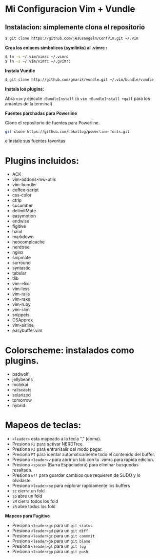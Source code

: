 # Mi Configuracion Vim + Vundle

## Instalacion: simplemente clona el repositorio

```bash
$ git clone https://github.com/jesusangelm/ConfVim.git ~/.vim
```

**Crea los enlaces simbolicos (symlinks) al .vimrc :**

```bash
$ ln -s ~/.vim/vimrc ~/.vimrc
$ ln -s ~/.vim/vimrc ~/.gvimrc
```

**Instala Vundle**

```bash
$ git clone http://github.com/gmarik/vundle.git ~/.vim/bundle/vundle
```

**Instala los plugins:**

Abra `vim` y ejecute `:BundleInstall`  (o `vim +BundleInstall +qall` para los amantes de la terminal)

**Fuentes parchadas para Powerline**

Clone el repositorio de fuentes para Powerline.
```bash
git clone https://github.com/Lokaltog/powerline-fonts.git
```
e instale sus fuentes favoritas

# Plugins incluidos:

 * ACK
 * vim-addons-mw-utils
 * vim-bundler
 * coffee-script
 * css-color
 * ctrlp
 * cucumber
 * delimitMate
 * easymotion
 * endwise
 * figitive
 * haml
 * markdown
 * neocomplcache
 * nerdtree
 * nginx
 * snipmate
 * surround
 * syntastic
 * tabular
 * tlib
 * vim-elixir
 * vim-less
 * vim-rails
 * vim-rake
 * vim-ruby
 * vim-slim
 * snippets
 * CSApprox
 * vim-airline
 * easybuffer.vim


# Colorscheme: instalados como plugins.

 * badwolf
 * jellybeans
 * molokai
 * railscasts
 * solarized
 * tomorrow
 * hybrid


# Mapeos de teclas:

 * `<leader>` esta mapeado a la tecla "," (coma).
 * Presiona `F2` para activar NERDTree.
 * Presiona `F3` para entrar/salir del modo pegar.
 * Presiona `F7` para identar automaticamente todo el contenido del buffer.
 * Presiona `<leader>v` para abrir un tab con tu .vimrc para rapida edicion.
 * Presiona `<space>` (Barra Espaciadora) para eliminar busquedas resaltada.
 * Presiona `w!!` para guardar cambios que requieren de SUDO y lo olvidaste.
 * Presiona `<leader>be` para explorar rapidamente los buffers
 * `zc` cierra un fold
 * `zo` abre un fold
 * `zM` cierra todos los fold
 * `zR` abre todos los fold

**Mapeos para Fugitive**

* Presiona `<leader>gs` para un `git status`
* Presiona `<leader>gd` para un `git diff`
* Presiona `<leader>gc` para un `git commmit`
* Presiona `<leader>gb` para un `git blame`
* Presiona `<leader>gl` para un `git log`
* Presiona `<leader>gp` para un `git push`

